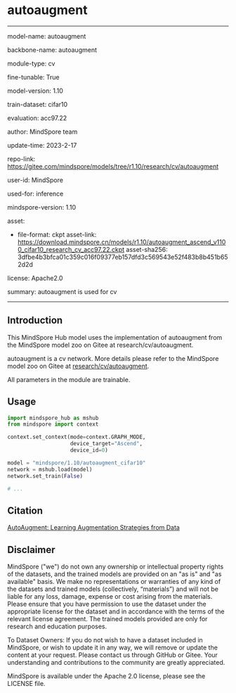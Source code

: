# autoaugment

---

model-name: autoaugment

backbone-name: autoaugment

module-type: cv

fine-tunable: True

model-version: 1.10

train-dataset: cifar10

evaluation: acc97.22

author: MindSpore team

update-time: 2023-2-17

repo-link: <https://gitee.com/mindspore/models/tree/r1.10/research/cv/autoaugment>

user-id: MindSpore

used-for: inference

mindspore-version: 1.10

asset:

-
    file-format: ckpt
    asset-link: <https://download.mindspore.cn/models/r1.10/autoaugment_ascend_v1100_cifar10_research_cv_acc97.22.ckpt>
    asset-sha256: 3dfbe4b3bfca01c359c016f09377eb157dfd3c569543e52f483b8b451b652d2d

license: Apache2.0

summary: autoaugment is used for cv

---

## Introduction

This MindSpore Hub model uses the implementation of autoaugment from the MindSpore model zoo on Gitee at research/cv/autoaugment.

autoaugment is a cv network. More details please refer to the MindSpore model zoo on Gitee at [research/cv/autoaugment](https://gitee.com/mindspore/models/blob/r1.10/research/cv/autoaugment/README_CN.md).

All parameters in the module are trainable.

## Usage

```python
import mindspore_hub as mshub
from mindspore import context

context.set_context(mode=context.GRAPH_MODE,
                    device_target="Ascend",
                    device_id=0)

model = "mindspore/1.10/autoaugment_cifar10"
network = mshub.load(model)
network.set_train(False)

# ...
```

## Citation

[AutoAugment: Learning Augmentation Strategies from Data](https://openaccess.thecvf.com/content_CVPR_2019/papers/Cubuk_AutoAugment_Learning_Augmentation_Strategies_From_Data_CVPR_2019_paper.pdf)

## Disclaimer

MindSpore ("we") do not own any ownership or intellectual property rights of the datasets, and the trained models are provided on an "as is" and "as available" basis. We make no representations or warranties of any kind of the datasets and trained models (collectively, “materials”) and will not be liable for any loss, damage, expense or cost arising from the materials. Please ensure that you have permission to use the dataset under the appropriate license for the dataset and in accordance with the terms of the relevant license agreement. The trained models provided are only for research and education purposes.

To Dataset Owners: If you do not wish to have a dataset included in MindSpore, or wish to update it in any way, we will remove or update the content at your request. Please contact us through GitHub or Gitee. Your understanding and contributions to the community are greatly appreciated.

MindSpore is available under the Apache 2.0 license, please see the LICENSE file.
